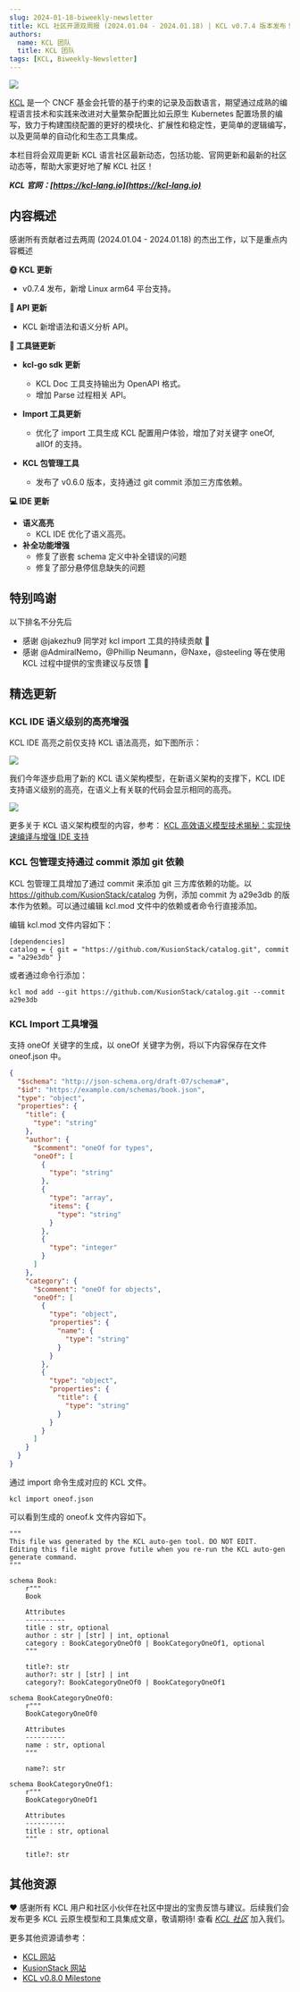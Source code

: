 ```yaml
---
slug: 2024-01-18-biweekly-newsletter
title: KCL 社区开源双周报 (2024.01.04 - 2024.01.18) | KCL v0.7.4 版本发布！
authors:
  name: KCL 团队
  title: KCL 团队
tags: [KCL, Biweekly-Newsletter]
---
```


![](/img/biweekly-newsletter-zh.png)

[KCL](https://github.com/kcl-lang) 是一个 CNCF 基金会托管的基于约束的记录及函数语言，期望通过成熟的编程语言技术和实践来改进对大量繁杂配置比如云原生 Kubernetes 配置场景的编写，致力于构建围绕配置的更好的模块化、扩展性和稳定性，更简单的逻辑编写，以及更简单的自动化和生态工具集成。

本栏目将会双周更新 KCL 语言社区最新动态，包括功能、官网更新和最新的社区动态等，帮助大家更好地了解 KCL 社区！

**_KCL 官网：[https://kcl-lang.io](https://kcl-lang.io)_**

## 内容概述

感谢所有贡献者过去两周 (2024.01.04 - 2024.01.18) 的杰出工作，以下是重点内容概述

**🌞 KCL 更新**

- v0.7.4 发布，新增 Linux arm64 平台支持。

**🎁 API 更新**

- KCL 新增语法和语义分析 API。

**🔧 工具链更新**

- **kcl-go sdk 更新**

  - KCL Doc 工具支持输出为 OpenAPI 格式。
  - 增加 Parse 过程相关 API。

- **Import 工具更新**

  - 优化了 import 工具生成 KCL 配置用户体验，增加了对关键字 oneOf, allOf 的支持。

- **KCL 包管理工具**
  - 发布了 v0.6.0 版本，支持通过 git commit 添加三方库依赖。

**💻 IDE 更新**

- **语义高亮**
  - KCL IDE 优化了语义高亮。
- **补全功能增强**
  - 修复了嵌套 schema 定义中补全错误的问题
  - 修复了部分悬停信息缺失的问题

## 特别鸣谢

以下排名不分先后

- 感谢 @jakezhu9 同学对 kcl import 工具的持续贡献 🤝
- 感谢 @AdmiralNemo，@Phillip Neumann，@Naxe，@steeling 等在使用 KCL 过程中提供的宝贵建议与反馈 🙌

## 精选更新

### KCL IDE 语义级别的高亮增强

KCL IDE 高亮之前仅支持 KCL 语法高亮，如下图所示：

![](/img/blog/2024-01-18-biweekly-newsletter/old-ide.png)

我们今年逐步启用了新的 KCL 语义架构模型，在新语义架构的支撑下，KCL IDE 支持语义级别的高亮，在语义上有关联的代码会显示相同的高亮。

![](/img/blog/2024-01-18-biweekly-newsletter/new-ide.png)

更多关于 KCL 语义架构模型的内容，参考：
[KCL 高效语义模型技术揭秘：实现快速编译与增强 IDE 支持](https://kcl-lang.io/zh-CN/blog/2023-12-09-kcl-new-semantic-model)

### KCL 包管理支持通过 commit 添加 git 依赖

KCL 包管理工具增加了通过 commit 来添加 git 三方库依赖的功能。以 https://github.com/KusionStack/catalog 为例，添加 commit 为 a29e3db 的版本作为依赖。可以通过编辑 kcl.mod 文件中的依赖或者命令行直接添加。

编辑 kcl.mod 文件内容如下：

```
[dependencies]
catalog = { git = "https://github.com/KusionStack/catalog.git", commit = "a29e3db" }
```

或者通过命令行添加：

```
kcl mod add --git https://github.com/KusionStack/catalog.git --commit a29e3db
```

### KCL Import 工具增强

支持 oneOf 关键字的生成，以 oneOf 关键字为例，将以下内容保存在文件 oneof.json 中。

```json
{
  "$schema": "http://json-schema.org/draft-07/schema#",
  "$id": "https://example.com/schemas/book.json",
  "type": "object",
  "properties": {
    "title": {
      "type": "string"
    },
    "author": {
      "$comment": "oneOf for types",
      "oneOf": [
        {
          "type": "string"
        },
        {
          "type": "array",
          "items": {
            "type": "string"
          }
        },
        {
          "type": "integer"
        }
      ]
    },
    "category": {
      "$comment": "oneOf for objects",
      "oneOf": [
        {
          "type": "object",
          "properties": {
            "name": {
              "type": "string"
            }
          }
        },
        {
          "type": "object",
          "properties": {
            "title": {
              "type": "string"
            }
          }
        }
      ]
    }
  }
}
```

通过 import 命令生成对应的 KCL 文件。

```
kcl import oneof.json
```

可以看到生成的 oneof.k 文件内容如下。

```kcl
"""
This file was generated by the KCL auto-gen tool. DO NOT EDIT.
Editing this file might prove futile when you re-run the KCL auto-gen generate command.
"""

schema Book:
    r"""
    Book

    Attributes
    ----------
    title : str, optional
    author : str | [str] | int, optional
    category : BookCategoryOneOf0 | BookCategoryOneOf1, optional
    """

    title?: str
    author?: str | [str] | int
    category?: BookCategoryOneOf0 | BookCategoryOneOf1

schema BookCategoryOneOf0:
    r"""
    BookCategoryOneOf0

    Attributes
    ----------
    name : str, optional
    """

    name?: str

schema BookCategoryOneOf1:
    r"""
    BookCategoryOneOf1

    Attributes
    ----------
    title : str, optional
    """

    title?: str
```

## 其他资源

❤️ 感谢所有 KCL 用户和社区小伙伴在社区中提出的宝贵反馈与建议。后续我们会发布更多 KCL 云原生模型和工具集成文章，敬请期待! 查看 _[KCL 社区](https://github.com/kcl-lang/community)_ 加入我们。

更多其他资源请参考：

- [KCL 网站](https://kcl-lang.io/)
- [KusionStack 网站](https://kusionstack.io/)
- [KCL v0.8.0 Milestone](https://github.com/kcl-lang/kcl/milestone/8)
